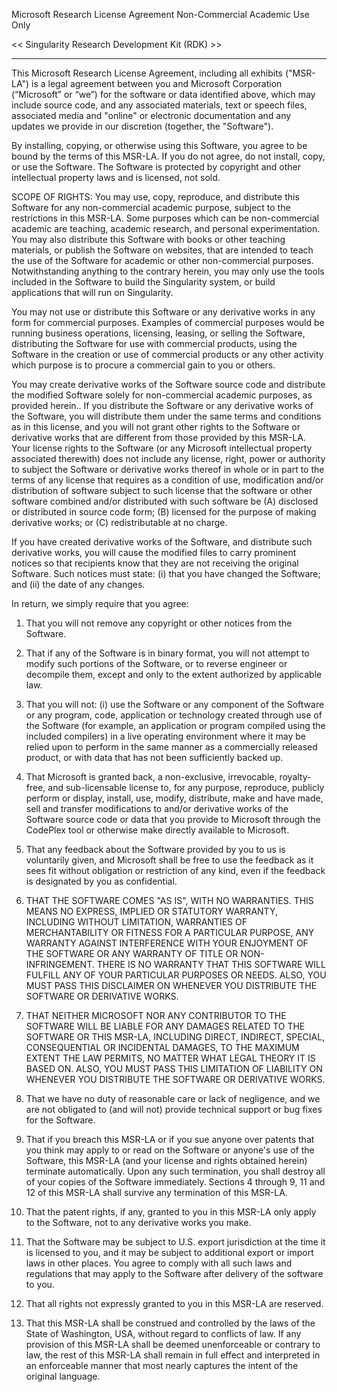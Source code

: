 Microsoft Research License Agreement
Non-Commercial Academic Use Only 

<< Singularity Research Development Kit (RDK) >>
___________________________________________________________________________

This Microsoft Research License Agreement, including all exhibits ("MSR-LA") is a legal agreement between you and Microsoft Corporation (“Microsoft” or “we”) for the software or data identified above, which may include source code, and any associated materials, text or speech files, associated media and "online" or electronic documentation and any updates we provide in our discretion (together, the "Software"). 

By installing, copying, or otherwise using this Software, you agree to be bound by the terms of this MSR-LA. If you do not agree, do not install, copy, or use the Software. The Software is protected by copyright and other intellectual property laws and is licensed, not sold. 

SCOPE OF RIGHTS:
You may use, copy, reproduce, and distribute this Software for any non-commercial academic purpose, subject to the restrictions in this MSR-LA. Some purposes which can be non-commercial academic are teaching, academic research, and personal experimentation. You may also distribute this Software with books or other teaching materials, or publish the Software on websites, that are intended to teach the use of the Software for academic or other non-commercial purposes. Notwithstanding anything to the contrary herein, you may only use the tools included in the Software to build the Singularity system, or build applications that will run on Singularity.

You may not use or distribute this Software or any derivative works in any form for commercial purposes. Examples of commercial purposes would be running business operations, licensing, leasing, or selling the Software, distributing the Software for use with commercial products, using the Software in the creation or use of commercial products or any other activity which purpose is to procure a commercial gain to you or others.

You may create derivative works of the Software source code and distribute the modified Software solely for non-commercial academic purposes, as provided herein.. If you distribute the Software or any derivative works of the Software, you will distribute them under the same terms and conditions as in this license, and you will not grant other rights to the Software or derivative works that are different from those provided by this MSR-LA. Your license rights to the Software (or any Microsoft intellectual property associated therewith) does not include any license, right, power or authority to subject the Software or derivative works thereof in whole or in part to the terms of any license that requires as a condition of use, modification and/or distribution of software subject to such license that the software or other software combined and/or distributed with such software be (A) disclosed or distributed in source code form; (B) licensed for the purpose of making derivative works; or (C) redistributable at no charge. 

If you have created derivative works of the Software, and distribute such derivative works, you will cause the modified files to carry prominent notices so that recipients know that they are not receiving the original Software. Such notices must state: (i) that you have changed the Software; and (ii) the date of any changes.

In return, we simply require that you agree: 

1. That you will not remove any copyright or other notices from the Software.

2. That if any of the Software is in binary format, you will not attempt to modify such portions of the Software, or to reverse engineer or decompile them, except and only to the extent authorized by applicable law. 

3. That you will not: (i) use the Software or any component of the Software or any program, code, application or technology created through use of the Software (for example, an application or program compiled using the included compilers) in a live operating environment where it may be relied upon to perform in the same manner as a commercially released product, or with data that has not been sufficiently backed up.

4. That Microsoft is granted back, a non-exclusive, irrevocable, royalty-free, and sub-licensable license to, for any purpose, reproduce, publicly perform or display, install, use, modify, distribute, make and have made, sell and transfer modifications to and/or derivative works of the Software source code or data that you provide to Microsoft through the CodePlex tool or otherwise make directly available to Microsoft.

5. That any feedback about the Software provided by you to us is voluntarily given, and Microsoft shall be free to use the feedback as it sees fit without obligation or restriction of any kind, even if the feedback is designated by you as confidential. 

6. THAT THE SOFTWARE COMES "AS IS", WITH NO WARRANTIES. THIS MEANS NO EXPRESS, IMPLIED OR STATUTORY WARRANTY, INCLUDING WITHOUT LIMITATION, WARRANTIES OF MERCHANTABILITY OR FITNESS FOR A PARTICULAR PURPOSE, ANY WARRANTY AGAINST INTERFERENCE WITH YOUR ENJOYMENT OF THE SOFTWARE OR ANY WARRANTY OF TITLE OR NON-INFRINGEMENT. THERE IS NO WARRANTY THAT THIS SOFTWARE WILL FULFILL ANY OF YOUR PARTICULAR PURPOSES OR NEEDS. ALSO, YOU MUST PASS THIS DISCLAIMER ON WHENEVER YOU DISTRIBUTE THE SOFTWARE OR DERIVATIVE WORKS.

7. THAT NEITHER MICROSOFT NOR ANY CONTRIBUTOR TO THE SOFTWARE WILL BE LIABLE FOR ANY DAMAGES RELATED TO THE SOFTWARE OR THIS MSR-LA, INCLUDING DIRECT, INDIRECT, SPECIAL, CONSEQUENTIAL OR INCIDENTAL DAMAGES, TO THE MAXIMUM EXTENT THE LAW PERMITS, NO MATTER WHAT LEGAL THEORY IT IS BASED ON. ALSO, YOU MUST PASS THIS LIMITATION OF LIABILITY ON WHENEVER YOU DISTRIBUTE THE SOFTWARE OR DERIVATIVE WORKS.

8. That we have no duty of reasonable care or lack of negligence, and we are not obligated to (and will not) provide technical support or bug fixes for the Software.

9. That if you breach this MSR-LA or if you sue anyone over patents that you think may apply to or read on the Software or anyone's use of the Software, this MSR-LA (and your license and rights obtained herein) terminate automatically. Upon any such termination, you shall destroy all of your copies of the Software immediately. Sections 4 through 9, 11 and 12 of this MSR-LA shall survive any termination of this MSR-LA.

10. That the patent rights, if any, granted to you in this MSR-LA only apply to the Software, not to any derivative works you make.

11. That the Software may be subject to U.S. export jurisdiction at the time it is licensed to you, and it may be subject to additional export or import laws in other places. You agree to comply with all such laws and regulations that may apply to the Software after delivery of the software to you.

12. That all rights not expressly granted to you in this MSR-LA are reserved.

13. That this MSR-LA shall be construed and controlled by the laws of the State of Washington, USA, without regard to conflicts of law. If any provision of this MSR-LA shall be deemed unenforceable or contrary to law, the rest of this MSR-LA shall remain in full effect and interpreted in an enforceable manner that most nearly captures the intent of the original language. 
